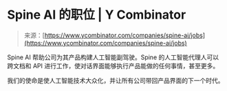 <!--yml

category: 未分类

日期：2024年05月27日 14:44:34

-->

# Spine AI 的职位 | Y Combinator

> 来源：[https://www.ycombinator.com/companies/spine-ai/jobs](https://www.ycombinator.com/companies/spine-ai/jobs)

Spine AI 帮助公司为其产品构建人工智能副驾驶。Spine 的人工智能代理人可以跨文档和 API 进行工作，使对话界面能够执行产品能做的任何事情，甚至更多。

我们的使命是使人工智能技术大众化，并让所有公司带回产品界面的下一个时代。

